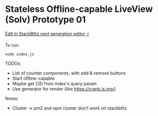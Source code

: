 # Stateless Offline-capable LiveView (Solv) Prototype 01

[Edit in StackBlitz next generation editor ⚡️](https://stackblitz.com/~/github.com/phucvin/solv-01)

To run:
```
node index.js
```

TODOs:
- List of counter components, with add & remove buttons
- Start offline-capable
- Maybe get CID from index's query param
- Use generator for render (like https://crank.js.org/)

Notes:
- Cluster -> pm2 and npm cluster don't work on stackblitz